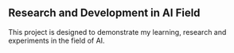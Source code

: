 ## Research and Development in AI Field

This project is designed to demonstrate my learning, research and experiments in the field of AI.

